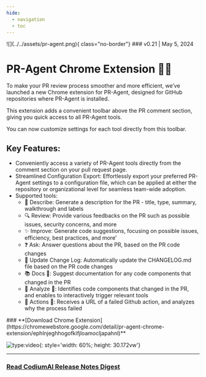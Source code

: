 ```yaml
---
hide:
  - navigation
  - toc
---
```


<div markdown class="centered">
![](../../assets/pr-agent.png){ class="no-border"}
### v0.21 | May 5, 2024

<div class="content" markdown>
<div class="bg-blue" markdown>
<div class="content" markdown>

# PR-Agent **Chrome Extension** 🕵️‍♂️

To make your PR review process smoother and more efficient, we’ve launched a new Chrome extension for PR-Agent, designed for GitHub repositories where PR-Agent is installed. 

This extension adds a convenient toolbar above the PR comment section, giving you quick access to all PR-Agent tools. 

You can now customize settings for each tool directly from this toolbar.

## **Key Features:**


<div class="left-padding" markdown>

- Conveniently access a variety of PR-Agent tools directly from the comment section on your pull request page.
- Streamlined Configuration Export: Effortlessly export your preferred PR-Agent settings to a configuration file, which can be applied at either the repository or organizational level for seamless team-wide adoption.
- Supported tools:
    - 📝 Describe: Generate a description for the PR - title, type, summary, walkthrough and labels
    - 🔍 Review: Provide various feedbacks on the PR such as possible issues, security concerns, and more
    - ✨ Improve: Generate code suggestions, focusing on possible issues, efficiency, best practices, and more'
    - ❓ Ask: Answer questions about the PR, based on the PR code changes
    - 🔄 Update Change Log: Automatically update the CHANGELOG.md file based on the PR code changes
    - 📚 Docs 💎:  Suggest documentation for any code components that changed in the PR
    - 🔬 Analyze 💎: Identifies code components that changed in the PR, and enables to interactively trigger relevant tools
    - 🚦 Actions 💎: Receives a URL of a failed Github action, and analyzes why the process failed

</div>

<div markdown class="centered">
### **[Download Chrome Extension](https://chromewebstore.google.com/detail/pr-agent-chrome-extension/ephlnjeghhogofkifjloamocljapahnl)**

![type:video](https://www.youtube.com/embed/gT5tli7X4H4?si=OLuud-51eoboJN1T){: style='width: 60%; height: 30.172vw'}
</div>

---

### **[Read CodiumAI Release Notes Digest](../../index.md)**


</div>
</div>
</div>
</div>